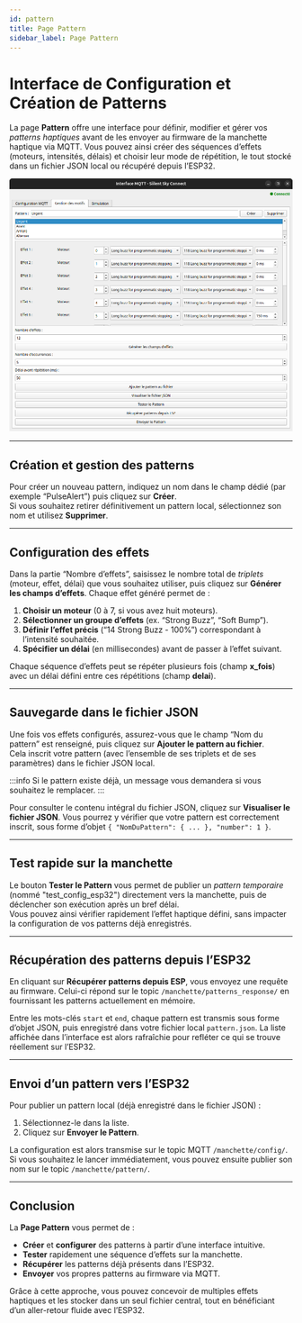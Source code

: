 ```yaml
---
id: pattern
title: Page Pattern
sidebar_label: Page Pattern
---
```


# Interface de Configuration et Création de Patterns

La page **Pattern** offre une interface pour définir, modifier et gérer vos *patterns haptiques* avant de les envoyer au firmware de la manchette haptique via MQTT. Vous pouvez ainsi créer des séquences d’effets (moteurs, intensités, délais) et choisir leur mode de répétition, le tout stocké dans un fichier JSON local ou récupéré depuis l’ESP32.

![Aperçu de la Page Pattern](./patterns.png)

---

## Création et gestion des patterns

Pour créer un nouveau pattern, indiquez un nom dans le champ dédié (par exemple “PulseAlert”) puis cliquez sur **Créer**.  
Si vous souhaitez retirer définitivement un pattern local, sélectionnez son nom et utilisez **Supprimer**.

---

## Configuration des effets

Dans la partie “Nombre d’effets”, saisissez le nombre total de *triplets* (moteur, effet, délai) que vous souhaitez utiliser, puis cliquez sur **Générer les champs d’effets**. Chaque effet généré permet de :

1. **Choisir un moteur** (0 à 7, si vous avez huit moteurs).  
2. **Sélectionner un groupe d’effets** (ex. “Strong Buzz”, “Soft Bump”).  
3. **Définir l’effet précis** (“14 Strong Buzz - 100%”) correspondant à l’intensité souhaitée.  
4. **Spécifier un délai** (en millisecondes) avant de passer à l’effet suivant.

Chaque séquence d’effets peut se répéter plusieurs fois (champ **x_fois**) avec un délai défini entre ces répétitions (champ **delai**).

---

## Sauvegarde dans le fichier JSON

Une fois vos effets configurés, assurez-vous que le champ “Nom du pattern” est renseigné, puis cliquez sur **Ajouter le pattern au fichier**.  
Cela inscrit votre pattern (avec l’ensemble de ses triplets et de ses paramètres) dans le fichier JSON local.

:::info
Si le pattern existe déjà, un message vous demandera si vous souhaitez le remplacer.
:::

Pour consulter le contenu intégral du fichier JSON, cliquez sur **Visualiser le fichier JSON**. Vous pourrez y vérifier que votre pattern est correctement inscrit, sous forme d’objet `{ "NomDuPattern": { ... }, "number": 1 }`.

---

## Test rapide sur la manchette

Le bouton **Tester le Pattern** vous permet de publier un *pattern temporaire* (nommé "test_config_esp32") directement vers la manchette, puis de déclencher son exécution après un bref délai.  
Vous pouvez ainsi vérifier rapidement l’effet haptique défini, sans impacter la configuration de vos patterns déjà enregistrés.

---

## Récupération des patterns depuis l’ESP32

En cliquant sur **Récupérer patterns depuis ESP**, vous envoyez une requête au firmware. Celui-ci répond sur le topic `/manchette/patterns_response/` en fournissant les patterns actuellement en mémoire.  

Entre les mots-clés `start` et `end`, chaque pattern est transmis sous forme d’objet JSON, puis enregistré dans votre fichier local `pattern.json`. La liste affichée dans l’interface est alors rafraîchie pour refléter ce qui se trouve réellement sur l’ESP32.

---

## Envoi d’un pattern vers l’ESP32

Pour publier un pattern local (déjà enregistré dans le fichier JSON) :

1. Sélectionnez-le dans la liste.  
2. Cliquez sur **Envoyer le Pattern**.  

La configuration est alors transmise sur le topic MQTT `/manchette/config/`. Si vous souhaitez le lancer immédiatement, vous pouvez ensuite publier son nom sur le topic `/manchette/pattern/`.

---

## Conclusion

La **Page Pattern** vous permet de :

- **Créer** et **configurer** des patterns à partir d’une interface intuitive.  
- **Tester** rapidement une séquence d’effets sur la manchette.  
- **Récupérer** les patterns déjà présents dans l’ESP32.  
- **Envoyer** vos propres patterns au firmware via MQTT.

Grâce à cette approche, vous pouvez concevoir de multiples effets haptiques et les stocker dans un seul fichier central, tout en bénéficiant d’un aller-retour fluide avec l’ESP32.